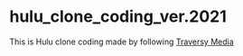 # hulu_clone_coding_ver.2021

This is Hulu clone coding made by following [Traversy Media](https://www.youtube.com/watch?v=9OVLaEjY-Rc)
